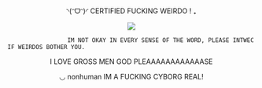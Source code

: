 <p align="center">◝(ᵔᗜᵔ)◜ CERTIFIED FUCKING WEIRDO ! ₊

<p align="center">
  <img src="https://github.com/user-attachments/assets/bedbf3e3-63b8-42d1-b678-5b25be9c7d67" />
</p>


                     IM NOT OKAY IN EVERY SENSE OF THE WORD, PLEASE INTWEC IF WEIRDOS BOTHER YOU.    
                                
<p align="center"> I LOVE GROSS MEN GOD PLEAAAAAAAAAAAASE 

<p align="center"> ◡  nonhuman IM A FUCKING CYBORG REAL!


